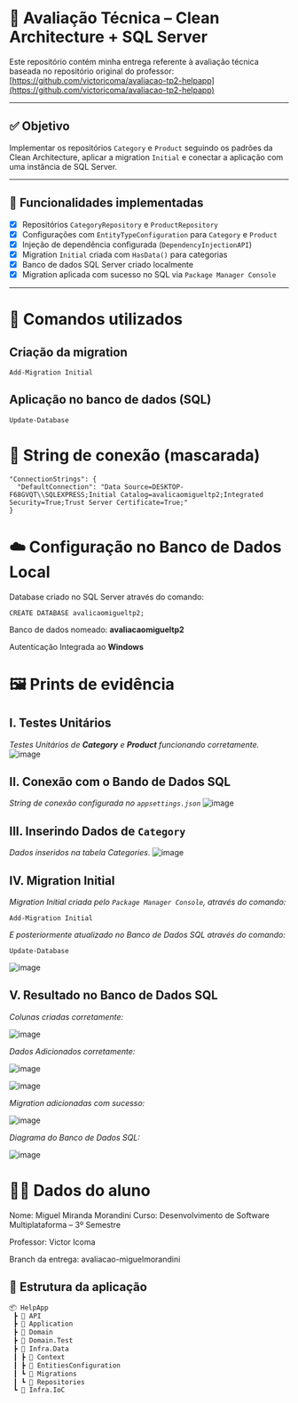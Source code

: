 # 📘 Avaliação Técnica – Clean Architecture + SQL Server

Este repositório contém minha entrega referente à avaliação técnica baseada no repositório original do professor:  
[https://github.com/victoricoma/avaliacao-tp2-helpapp](https://github.com/victoricoma/avaliacao-tp2-helpapp)

---

## ✅ Objetivo

Implementar os repositórios `Category` e `Product` seguindo os padrões da Clean Architecture, aplicar a migration `Initial` e conectar a aplicação com uma instância de SQL Server.

---

## 🚀 Funcionalidades implementadas

- [x] Repositórios `CategoryRepository` e `ProductRepository`
- [x] Configurações com `EntityTypeConfiguration` para `Category` e `Product`
- [x] Injeção de dependência configurada (`DependencyInjectionAPI`)
- [x] Migration `Initial` criada com `HasData()` para categorias
- [x] Banco de dados SQL Server criado localmente
- [x] Migration aplicada com sucesso no SQL via `Package Manager Console`

---
# 🔧 Comandos utilizados
## Criação da migration
```
Add-Migration Initial
```

## Aplicação no banco de dados (SQL)
```
Update-Database
```


# 🔗 String de conexão (mascarada)
```
"ConnectionStrings": {
  "DefaultConnection": "Data Source=DESKTOP-F68GVQT\\SQLEXPRESS;Initial Catalog=avalicaomigueltp2;Integrated Security=True;Trust Server Certificate=True;"
}
```

# ☁️ Configuração no Banco de Dados Local
Database criado no SQL Server através do comando:
```
CREATE DATABASE avalicaomigueltp2;
```

Banco de dados nomeado: **avaliacaomigueltp2**

Autenticação Integrada ao **Windows**

# 🖼️ Prints de evidência

## I. Testes Unitários 
_Testes Unitários de **Category** e **Product** funcionando corretamente._
![image](https://github.com/user-attachments/assets/fc62c97f-bec4-483f-ae92-0b84137d8f73)

## II. Conexão com o Bando de Dados SQL
_String de conexão configurada no `appsettings.json`_
![image](https://github.com/user-attachments/assets/03e5d0e3-b164-4603-bda7-24d2bc11de81)

## III. Inserindo Dados de `Category`
_Dados inseridos na tabela Categories._
![image](https://github.com/user-attachments/assets/ed3583bc-68bd-44da-b714-2c4dab272af3)

## IV. Migration Initial
_Migration Initial criada pelo `Package Manager Console`, através do comando:_
```
Add-Migration Initial
```
_E posteriormente atualizado no Banco de Dados SQL através do comando:_
```
Update-Database
```
![image](https://github.com/user-attachments/assets/019560f9-439c-417c-a00d-f460cc6f1284)

## V. Resultado no Banco de Dados SQL
_Colunas criadas corretamente:_

![image](https://github.com/user-attachments/assets/171c8600-78de-461d-834b-a5405db1e707)

_Dados Adicionados corretamente:_

![image](https://github.com/user-attachments/assets/c7b452ab-22e2-4567-965f-2abdc9f6269b) 

![image](https://github.com/user-attachments/assets/e2ed222f-2b13-4315-a7fa-160b93b4c47a)

_Migration adicionadas com sucesso:_

![image](https://github.com/user-attachments/assets/2f9976cc-de8e-479a-9d57-4a6ea99211c7)

_Diagrama do Banco de Dados SQL:_

![image](https://github.com/user-attachments/assets/93321837-49a5-4324-8fad-2c196f8f461f)


# 👨‍💻 Dados do aluno
Nome: Miguel Miranda Morandini
Curso: Desenvolvimento de Software Multiplataforma – 3º Semestre

Professor: Victor Icoma

Branch da entrega: avaliacao-miguelmorandini

## 🧱 Estrutura da aplicação

```bash
📦 HelpApp
 ┣ 📂 API
 ┣ 📂 Application
 ┣ 📂 Domain
 ┣ 📂 Domain.Test
 ┣ 📂 Infra.Data
 ┃ ┣ 📂 Context
 ┃ ┣ 📂 EntitiesConfiguration
 ┃ ┗ 📂 Migrations
 ┃ ┗ 📂 Repositories
 ┗ 📂 Infra.IoC

